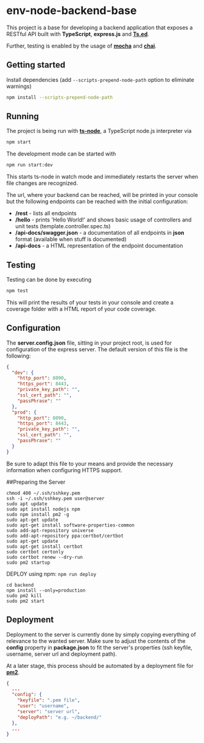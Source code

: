 # env-node-backend-base

This project is a base for developing a backend application that exposes a RESTful API built with **TypeScript**, **express.js** and **[Ts.ed](http://tsed.io/)**.

Further, testing is enabled by the usage of **[mocha](https://mochajs.org/)** and **[chai](https://chaijs.com/)**.

## Getting started

Install dependencies (add `--scripts-prepend-node-path` option to eliminate warnings)

```sh
npm install --scripts-prepend-node-path
```

## Running

The project is being run with **[ts-node](https://www.npmjs.com/package/ts-node)**, a TypeScript node.js interpreter via

```sh
npm start
```

The development mode can be started with

```sh
npm run start:dev
```

This starts ts-node in watch mode and immediately restarts the server when file changes are recognized.

The url, where your backend can be reached, will be printed in your console but the following endpoints can be reached
with the initial configuration:

- **<url>/rest** - lists all endpoints
- **<url>/hello** - prints 'Hello World!' and shows basic usage of controllers and unit tests (template.controller.spec.ts)
- **<url>/api-docs/swagger.json** - a documentation of all endpoints in **json** format (available when stuff is documented)
- **<url>/api-docs** - a HTML representation of the endpoint documentation

## Testing

Testing can be done by executing

```sh
npm test
```

This will print the results of your tests in your console and create a coverage folder with a HTML report of your code
coverage.

## Configuration

The **server.config.json** file, sitting in your project root, is used for configuration of the express server.
The default version of this file is the following:

```json
{
  "dev": {
    "http_port": 8090,
    "https_port": 8443,
    "private_key_path": "",
    "ssl_cert_path": "",
    "passPhrase": ""
  },
  "prod": {
    "http_port": 8090,
    "https_port": 8443,
    "private_key_path": "",
    "ssl_cert_path": "",
    "passPhrase": ""
  }
}
```

Be sure to adapt this file to your means and provide the necessary information when configuring HTTPS support.

##Preparing the Server
```
chmod 400 ~/.ssh/sshkey.pem
ssh -i ~/.ssh/sshkey.pem user@server
sudo apt update
sudo apt install nodejs npm
sudo npm install pm2 -g
sudo apt-get update
sudo apt-get install software-properties-common
sudo add-apt-repository universe
sudo add-apt-repository ppa:certbot/certbot
sudo apt-get update
sudo apt-get install certbot
sudo certbot certonly
sudo certbot renew --dry-run
sudo pm2 startup
```

DEPLOY using npm:  ```npm run deploy```

```
cd backend
npm install --only=production
sudo pm2 kill
sudo pm2 start
```

## Deployment

Deployment to the server is currently done by simply copying everything of relevance to the wanted server.
Make sure to adjust the contents of the **config** property in **package.json** to fit the server's properties
(ssh keyfile, username, server url and deployment path).

At a later stage, this process should be automated by a deployment file for **[pm2](https://pm2.io/runtime/)**.

```json
{
  ...
  "config": {
    "keyfile": ".pem file",
    "user": "username",
    "server": "server url",
    "deployPath": "e.g. ~/backend/"
  },
  ...
}
```
